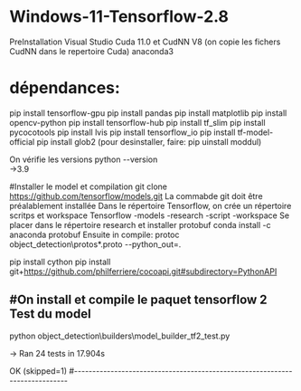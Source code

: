 # Windows-11-Tensorflow-2.8
PreInstallation
Visual Studio
Cuda 11.0 et CudNN V8 (on copie les fichers CudNN dans le repertoire Cuda)
anaconda3

# dépendances:
pip install tensorflow-gpu
pip install pandas
pip install matplotlib
pip install opencv-python
pip install tensorflow-hub
pip install tf_slim
pip install pycocotools
pip install lvis
pip install tensorflow_io
pip install tf-model-official
pip install glob2
(pour desinstaller, faire: pip uinstall moddul)

On vérifie les versions
python --version   
->3.9

#Installer le model et compilation
git clone https://github.com/tensorflow/models.git
La commabde git doit être préalablement installée
Dans le répertoire Tensorflow, on crée un répertoire scritps et workspace
Tensorflow
  -models
    -research
  -script
  -workspace
 Se placer dans le répertoire research et installer protobuf
 conda install -c anaconda protobuf
 Ensuite in compile:
 protoc object_detection\protos\*.proto --python_out=.
 
 pip install cython
 pip install git+https://github.com/philferriere/cocoapi.git#subdirectory=PythonAPI
 
 #On install et compile le paquet tensorflow 2
 Test du model
-------------
python object_detection\builders\model_builder_tf2_test.py

->
Ran 24 tests in 17.904s

OK (skipped=1)
#----------------------------------------------------------------------------


